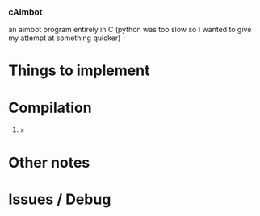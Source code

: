 ### cAimbot
an aimbot program entirely in C (python was too slow so I wanted to give my attempt at something quicker)

# Things to implement

# Compilation
1. `x`

# Other notes

# Issues / Debug

